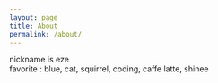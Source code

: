 ```yaml
---
layout: page
title: About
permalink: /about/
---
```


nickname is eze
</br>
favorite : blue, cat, squirrel, coding, caffe latte, shinee